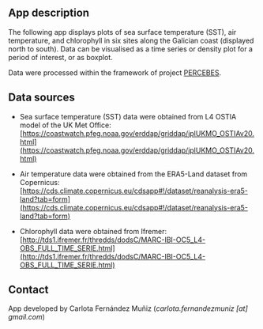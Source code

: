 ## App description

The following app displays plots of sea surface temperature (SST), air temperature, and chlorophyll in six sites along the Galician coast (displayed north to south). Data can be visualised as a time series or density plot for a period of interest, or as boxplot.

Data were processed within the framework of project [PERCEBES](https://www.unioviedo.es/percebes/).

## Data sources

- Sea surface temperature (SST) data were obtained from L4 OSTIA model of the UK Met Office: [https://coastwatch.pfeg.noaa.gov/erddap/griddap/jplUKMO_OSTIAv20.html](https://coastwatch.pfeg.noaa.gov/erddap/griddap/jplUKMO_OSTIAv20.html)

- Air temperature data were obtained from the ERA5-Land dataset from Copernicus: [https://cds.climate.copernicus.eu/cdsapp#!/dataset/reanalysis-era5-land?tab=form](https://cds.climate.copernicus.eu/cdsapp#!/dataset/reanalysis-era5-land?tab=form)

- Chlorophyll data were obtained from Ifremer: [http://tds1.ifremer.fr/thredds/dodsC/MARC-IBI-OC5_L4-OBS_FULL_TIME_SERIE.html](http://tds1.ifremer.fr/thredds/dodsC/MARC-IBI-OC5_L4-OBS_FULL_TIME_SERIE.html)

## Contact

App developed by Carlota Fernández Muñiz (<i>carlota.fernandezmuniz [at] gmail.com</i>)
